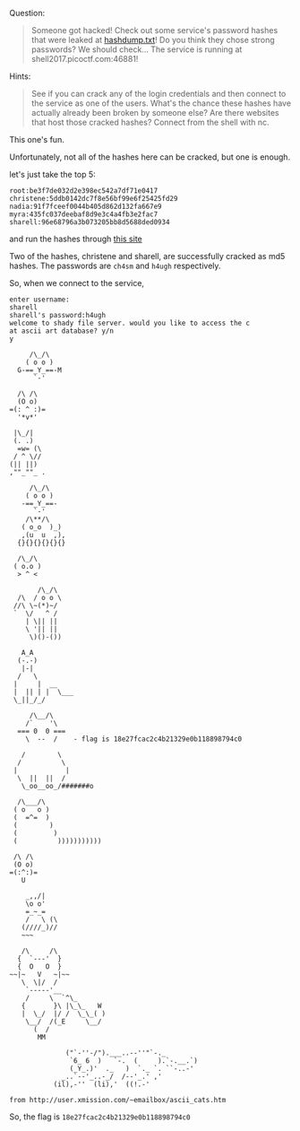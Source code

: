 Question: 
>Someone got hacked! Check out some service's password hashes that were leaked at [hashdump.txt](https://webshell2017.picoctf.com/static/f8a67abd9fe25806eb8b550404def163/hashdump.txt)! Do you think they chose strong passwords? We should check... The service is running at shell2017.picoctf.com:46881!

Hints:
>See if you can crack any of the login credentials and then connect to the service as one of the users. What's the chance these hashes have actually already been broken by someone else? Are there websites that host those cracked hashes? Connect from the shell with nc.

This one's fun.

Unfortunately, not all of the hashes here can be cracked, but one is enough.

let's just take the top 5:

```
root:be3f7de032d2e398ec542a7df71e0417
christene:5ddb0142dc7f8e56bf99e6f25425fd29
nadia:91f7fceef0044b405d862d132fa667e9
myra:435fc037deebaf8d9e3c4a4fb3e2fac7
sharell:96e68796a3b073205bb8d5688ded0934
```
and run the hashes through [this site](https://crackstation.net/)

Two of the hashes, christene and sharell, are successfully cracked as md5 hashes. The passwords are `ch4sm` and `h4ugh` respectively.

So, when we connect to the service, 

```
enter username:                                             
sharell                                                     
sharell's password:h4ugh                                    
welcome to shady file server. would you like to access the c
at ascii art database? y/n                                  
y                                                           
                                                            
     /\_/\                                                  
    ( o o )                                                 
  G-==_Y_==-M                                               
      `-'                                                   

  /\ /\                                                     
  (O o)                                                     
=(: ^ :)=                                                   
  '*v*'                                                     

 |\_/|                                                      
 (. .)                                                      
  =w= (\                                                    
 / ^ \//                                                    
(|| ||)                                                     
,""_""_ .                                                   
                                                            
     /\_/\                                                  
    ( o o )                                                 
   -==_Y_==-                                                
      `-'                                                   
    /\**/\                                                  
   ( o_o  )_)                                               
   ,(u  u  ,),                                              
  {}{}{}{}{}{}                                              

  /\_/\                                                     
 ( o.o )                                                    
  > ^ <                                                     

       /\_/\                                                
  /\  / o o \                                               
 //\ \~(*)~/                                                
 `  \/   ^ /                                                
    | \|| ||                                                
    \ '|| ||                                                
     \)()-())                                               

   A_A                                                      
  (-.-)                                                     
   |-|                                                      
  /   \                                                     
 |     |  __                                                
 |  || | |  \___                                            
 \_||_/_/                                                   

     /\__/\                                                 
    /`    '\                                                
  === 0  0 ===                                              
    \  --  /    - flag is 18e27fcac2c4b21329e0b118898794c0  
                                                            
   /        \                                               
  /          \                                              
 |            |                                             
  \  ||  ||  /                                              
   \_oo__oo_/#######o                                       

  /\___/\                                                   
 ( o   o )                                                  
 (  =^=  )                                                  
 (        )                                                 
 (         )                                                
 (          )))))))))))                                     

 /\ /\                                                      
 (O o)                                                      
=(:^:)=                                                     
   U                                                        

    _,,/|                                                   
    \o o'                                                   
    =_~_=                                                   
    /   \ (\                                                
   (////_)//                                                
   ~~~                                                      

   /\     /\                                                
  {  `---'  }                                               
  {  O   O  }                                               
~~|~   V   ~|~~                                             
   \  \|/  /                                                
    `-----'__                                               
    /     \  `^\_                                           
   {       }\ |\_\_   W                                     
   |  \_/  |/ /  \_\_( )                                    
    \__/  /(_E     \__/                                     
      (  /                                                  
       MM                                                   

              ("`-''-/").___..--''"`-._                     
               `6_ 6  )   `-.  (     ).`-.__.`)             
               (_Y_.)'  ._   )  `._ `. ``-..-'              
             _..`--'_..-_/  /--'_.' ,'                      
           (il),-''  (li),'  ((!.-'                         

from http://user.xmission.com/~emailbox/ascii_cats.htm
```

So, the flag is `18e27fcac2c4b21329e0b118898794c0`
